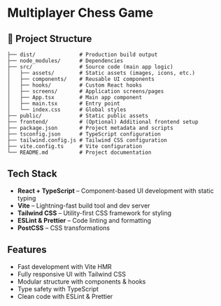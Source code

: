 <h1>Multiplayer Chess Game</h1>

<h2>📂 Project Structure</h2>
<pre><code>├── dist/              # Production build output
├── node_modules/      # Dependencies
├── src/               # Source code (main app logic)
│   ├── assets/        # Static assets (images, icons, etc.)
│   ├── components/    # Reusable UI components
│   ├── hooks/         # Custom React hooks
│   ├── screens/       # Application screens/pages
│   ├── App.tsx        # Main app component
│   ├── main.tsx       # Entry point
│   └── index.css      # Global styles
├── public/            # Static public assets
├── frontend/          # (Optional) Additional frontend setup
├── package.json       # Project metadata and scripts
├── tsconfig.json      # TypeScript configuration
├── tailwind.config.js # Tailwind CSS configuration
├── vite.config.ts     # Vite configuration
└── README.md          # Project documentation
</code></pre>

<h2>Tech Stack</h2>
<ul>
  <li><strong>React + TypeScript</strong> – Component-based UI development with static typing</li>
  <li><strong>Vite</strong> – Lightning-fast build tool and dev server</li>
  <li><strong>Tailwind CSS</strong> – Utility-first CSS framework for styling</li>
  <li><strong>ESLint &amp; Prettier</strong> – Code linting and formatting</li>
  <li><strong>PostCSS</strong> – CSS transformations</li>
</ul>

<h2>Features</h2>
<ul>
  <li>Fast development with Vite HMR</li>
  <li>Fully responsive UI with Tailwind CSS</li>
  <li>Modular structure with components &amp; hooks</li>
  <li>Type safety with TypeScript</li>
  <li>Clean code with ESLint &amp; Prettier</li>
</ul>

